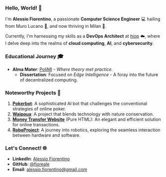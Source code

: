 ### Hello, World! 👋

I'm **Alessio Fiorentino**, a passionate **Computer Science Engineer** 💻 hailing from Muro Lucano 🧬, and now thriving in Milan 🌆.

Currently, I'm harnessing my skills as a **DevOps Architect** at [hiop](https://hiop.io) ☁️, where I delve deep into the realms of **cloud computing**, **AI**, and **cybersecurity**.

### Educational Journey 🎓

- **Alma Mater**: [PoliMI](https://polimi.it/) - *Where theory met practice.*
  - **Dissertation**: Focused on *Edge Intelligence* - A foray into the future of decentralized computing.

### Noteworthy Projects 🚀

1. **[Pokerbot](https://github.com/fioreale/pokerbot)**: A sophisticated AI bot that challenges the conventional strategies of online poker.
2. **[Waipoua](https://github.com/fioreale/Waipoua)**: A project that blends technology with nature conservation.
3. **[Money Transfer Website](https://github.com/fioreale/pureHTML_TIW2020_money_transfer_website)** (Pure HTML): An elegant and efficient solution for online transactions.
4. **[RoboProject](https://github.com/fioreale/RoboProject)**: A journey into robotics, exploring the seamless interaction between hardware and software.

### Let's Connect! 🌐

- **LinkedIn**: [Alessio Fiorentino](https://www.linkedin.com/in/alessio-fiorentino/)
- **GitHub**: [@fioreale](https://github.com/fioreale)
- **Email**: [alessio.fiorentino@gmail.com](mailto:alefio96@gmail.com)
